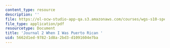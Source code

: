 ```yaml
---
content_type: resource
description: ''
file: https://ol-ocw-studio-app-qa.s3.amazonaws.com/courses/wgs-s10-special-topics-in-women-gender-studies-seminar-latina-womens-voices-spring-2010/5662d1ed97821d8a2bd3d1091604e7ba_MITWGS_S10S10_jrnl_putocan.pdf
file_type: application/pdf
resourcetype: Document
title: 'Journal 2 When I Was Puerto Rican '
uid: 5662d1ed-9782-1d8a-2bd3-d1091604e7ba
---
```

